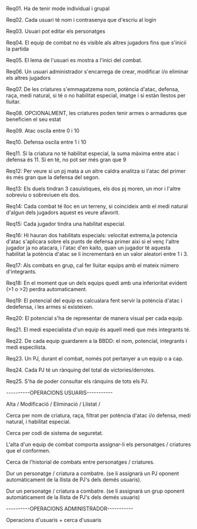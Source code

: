 Req01. Ha de tenir mode individual i grupal

Req02. Cada usuari té nom i contrasenya que d'escriu al login

Req03. Usuari pot editar els personatges

Req04. El equip de combat no és visible als altres jugadors fins que s'inicii la partida

Req05. El lema de l'usuari es mostra a l'inici del combat.

Req06. Un usuari administrador s'encarrega de crear, modificar i/o eliminar els altres jugadors

Req07. De les criatures s'emmagatzema nom, potència d'atac, defensa, raça, medi natural, si té o no habilitat especial, imatge i si estàn llestos per lluitar.

Req08. OPCIONALMENT, les criatures poden tenir armes o armadures que beneficien el seu estat

Req09. Atac oscila entre 0 i 10

Req10. Defensa oscila entre 1 i 10

Req11. Si la criatura no té habilitat especial, la suma màxima entre atac i defensa és 11. Si en té, no pot ser més gran que 9

Req12: Per veure si un pj mata a un altre caldra analitza si l'atac del primer és més gran que la defensa del segon.

Req13: Els duels tindran 3 casuístiques, els dos pj moren, un mor i l'altre sobreviu o sobreviuen els dos.

Req14: Cada combat té lloc en un terreny, si coincideix amb el medi natural d'algun dels jugadors aquest es veure afavorit.

Req15: Cada jugador tindra una habilitat especial.

Req16: Hi hauran dos habilitats especials: velocitat extrema,la potencia d'atac s'aplicara sobre els punts de defensa primer aixi si el venç l'altre jugador ja no atacara, i l'atac d'en kaito, quan un jugador té aquesta habilitat la potència d'atac se li incrementarà en un valor aleatori entre 1 i 3.

Req17: Als combats en grup, cal fer lluitar equips amb el mateix número d'integrants.

Req18: En el moment que un dels equips quedi amb una inferioritat evident (>1 o >2) perdra automaticament.

Req19: El potencial del equip es calcualara fent servir la potència d'atac i dedefensa, i les armes si existeixen.

Req20: El potencial s'ha de representar de manera visual per cada equip.

Req21. El medi especialista d'un equip és aquell medi que més integrants té.

Req22. De cada equip guardarem a la BBDD: el nom, potencial, integrants i medi especilista.

Req23. Un PJ, durant el combat, només pot pertanyer a un equip o a cap.

Req24. Cada PJ té un rànquing del total de victories/derrotes.

Req25. S'ha de poder consultar els rànquins de tots els PJ.

  ----------OPERACIONS USUARIS-----------

Alta / Modificació / Eliminació / Llistat / 

Cerca per nom de criatura, raça, filtrat per potència d'atac i/o defensa, medi natural, i habilitat especial.

Cerca per codi de sistema de seguretat. 

L'alta d'un equip de combat comporta assignar-li els personatges / criatures que el conformen.

Cerca de l'historial de combats entre personatges / criatures.

Dur un personatge / criatura a combatre. (se li assignarà un PJ oponent automàticament de la llista de PJ's dels demés usuaris).

Dur un personatge / criatura a combatre. (se li assignarà un grup oponent automàticament de la llista de PJ's dels demés usuaris)
	
----------OPERACIONS ADMINISTRADOR-----------

Operacions d'usuaris + cerca d'usuaris
	
